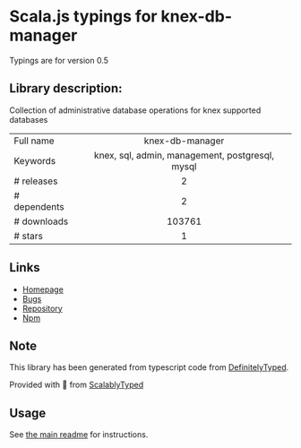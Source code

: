
# Scala.js typings for knex-db-manager

Typings are for version 0.5

## Library description:
Collection of administrative database operations for knex supported databases

|                    |                 |
| ------------------ | :-------------: |
| Full name          | knex-db-manager |
| Keywords           | knex, sql, admin, management, postgresql, mysql |
| # releases         | 2 |
| # dependents       | 2 |
| # downloads        | 103761 |
| # stars            | 1 |

## Links
- [Homepage](https://github.com/Vincit/knex-db-manager#readme)
- [Bugs](https://github.com/Vincit/knex-db-manager/issues)
- [Repository](https://github.com/Vincit/knex-db-manager)
- [Npm](https://www.npmjs.com/package/knex-db-manager)
    


## Note
This library has been generated from typescript code from [DefinitelyTyped](https://definitelytyped.org).

Provided with :purple_heart: from [ScalablyTyped](https://github.com/oyvindberg/ScalablyTyped)

## Usage
See [the main readme](../../readme.md) for instructions.


